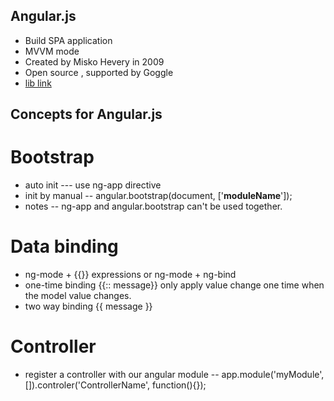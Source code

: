 ## Angular.js
 * Build SPA application
 * MVVM mode
 * Created by Misko Hevery in 2009
 * Open source , supported by Goggle 
 * [lib link](https://code.angularjs.org/)

## Concepts for Angular.js
 # Bootstrap 
   * auto init --- use ng-app directive 
   * init by manual -- angular.bootstrap(document, ['**moduleName**']);
   * notes -- ng-app and angular.bootstrap can't be used together.
 # Data binding
   * ng-mode + {{}} expressions or ng-mode + ng-bind 
   * one-time binding  {{:: message}} only apply value change one time when the model value changes.
   * two way binding  {{ message }}
 # Controller 
   * register a controller with our angular module
     -- app.module('myModule', []).controler('ControllerName', function(){});
